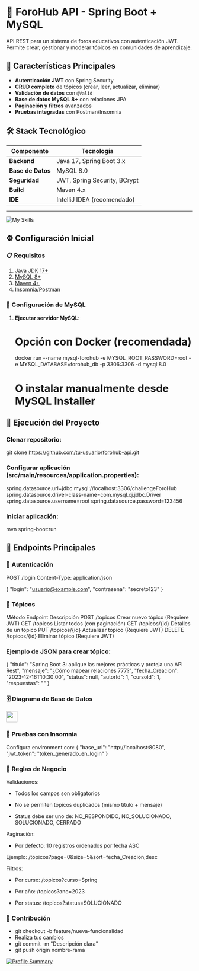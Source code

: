 # 🚀 ForoHub API - Spring Boot + MySQL

API REST para un sistema de foros educativos con autenticación JWT. Permite crear, gestionar y moderar tópicos en comunidades de aprendizaje.

## 📌 Características Principales
- **Autenticación JWT** con Spring Security
- **CRUD completo** de tópicos (crear, leer, actualizar, eliminar)
- **Validación de datos** con `@Valid`
- **Base de datos MySQL 8+** con relaciones JPA
- **Paginación y filtros** avanzados
- **Pruebas integradas** con Postman/Insomnia

## 🛠️ Stack Tecnológico
| Componente       | Tecnología                     |
|------------------|--------------------------------|
| **Backend**      | Java 17, Spring Boot 3.x       |
| **Base de Datos**| MySQL 8.0                      |
| **Seguridad**    | JWT, Spring Security, BCrypt   |
| **Build**        | Maven 4.x                      |
| **IDE**          | IntelliJ IDEA (recomendado)    |

---
![My Skills](https://skillicons.dev/icons?i=html,spring,mysql,git,github,vscode)

## ⚙️ Configuración Inicial

### 📋 Requisitos
1. [Java JDK 17+](https://www.oracle.com/java/technologies/javase-downloads.html)
2. [MySQL 8+](https://dev.mysql.com/downloads/installer/)
3. [Maven 4+](https://maven.apache.org/download.cgi)
4. [Insomnia/Postman](https://insomnia.rest/download)

### 🐳 Configuración de MySQL
1. **Ejecutar servidor MySQL**:
   
   # Opción con Docker (recomendada)
   docker run --name mysql-forohub -e MYSQL_ROOT_PASSWORD=root -e MYSQL_DATABASE=forohub_db -p 3306:3306 -d mysql:8.0

   # O instalar manualmente desde MySQL Installer

## 🚀 Ejecución del Proyecto

### Clonar repositorio:
git clone https://github.com/tu-usuario/forohub-api.git

### Configurar aplicación (src/main/resources/application.properties):
spring.datasource.url=jdbc:mysql://localhost:3306/challengeForoHub
spring.datasource.driver-class-name=com.mysql.cj.jdbc.Driver
spring.datasource.username=root
spring.datasource.password=123456

### Iniciar aplicación:
mvn spring-boot:run

## 📡 Endpoints Principales

### 🔐 Autenticación
POST /login
Content-Type: application/json

{
  "login": "usuario@example.com",
  "contrasena": "secreto123"
}

### 📝 Tópicos
Método	Endpoint	Descripción
POST	/topicos	Crear nuevo tópico (Requiere JWT)
GET	/topicos	Listar todos (con paginación)
GET	/topicos/{id}	Detalles de un tópico
PUT	/topicos/{id}	Actualizar tópico (Requiere JWT)
DELETE	/topicos/{id}	Eliminar tópico (Requiere JWT)

### Ejemplo de JSON para crear tópico:
{
    "titulo": "Spring Boot 3: aplique las mejores prácticas y proteja una API Rest",
    "mensaje": "¿Cómo mapear relaciones 777?",
    "fecha_Creacion": "2023-12-16T10:30:00",
    "status": null,
    "autorId": 1,
    "cursoId": 1,
    "respuestas": ""
}
### 🗄️ Diagrama de Base de Datos
<img width="30px" src="[https://raw.githubusercontent.com/iampavangandhi/iampavangandhi/master/gifs/Hi.gif](https://firebasestorage.googleapis.com/v0/b/confecciones-5368b.appspot.com/o/diagrama_base_de_datos_forohub.png?alt=media&token=d2d6fd64-353e-4d55-9e52-c326e5e762be)">

### 🧪 Pruebas con Insomnia
Configura environment con:
{
  "base_url": "http://localhost:8080",
  "jwt_token": "token_generado_en_login"
}

### 📌 Reglas de Negocio
Validaciones:

- Todos los campos son obligatorios

- No se permiten tópicos duplicados (mismo título + mensaje)

- Status debe ser uno de: NO_RESPONDIDO, NO_SOLUCIONADO, SOLUCIONADO, CERRADO

Paginación:

- Por defecto: 10 registros ordenados por fecha ASC

Ejemplo: /topicos?page=0&size=5&sort=fecha_Creacion,desc

Filtros:

- Por curso: /topicos?curso=Spring

- Por año: /topicos?ano=2023

- Por status: /topicos?status=SOLUCIONADO

### 🤝 Contribución
- git checkout -b feature/nueva-funcionalidad
- Realiza tus cambios
- git commit -m "Descripción clara"
- git push origin nombre-rama

[![Profile Summary](https://github-profile-summary-cards.vercel.app/api/cards/profile-details?username=jolurn&theme=github_dark)](https://github.com/jolurn)
